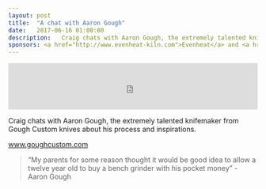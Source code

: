 ```yaml
---
layout: post
title:  "A chat with Aaron Gough"
date:   2017-06-16 01:00:00
description:   Craig chats with Aaron Gough, the extremely talented knifemaker from Gough Custom knives about his process and inspirations.
sponsors: <a href="http://www.evenheat-kiln.com">Evenheat</a> and <a href="http://www.tormek.com">Tormek</a>
---
```



<iframe frameborder='0' height='94px' scrolling='no' seamless src='https://simplecast.com/e/73063?style=medium-light' width='100%'></iframe>

Craig chats with Aaron Gough, the extremely talented knifemaker from Gough Custom knives about his process and inspirations.

 <a href="https://store.goughcustom.com" target="_blank">www.goughcustom.com</a> 

<blockquote class="largeQuote">“My parents for some reason thought it would be good idea to allow a twelve year old to buy a bench grinder with his pocket money” - Aaron Gough</blockquote>




